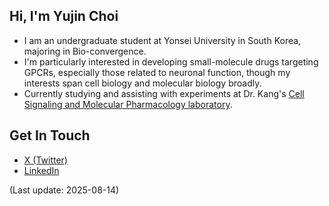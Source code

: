 ## Hi, I'm Yujin Choi

- I am an undergraduate student at Yonsei University in South Korea, majoring in Bio-convergence.
- I'm particularly interested in developing small-molecule drugs targeting GPCRs, especially those related to neuronal function, though my interests span cell biology and molecular biology broadly.
- Currently studying and assisting with experiments at Dr. Kang's [Cell Signaling and Molecular Pharmacology laboratory](https://www.cellsignalingandmolecularpharmacologylab.com/).

## Get In Touch
- [X (Twitter)](https://x.com/yujin_serotonin)
- [LinkedIn](https://www.linkedin.com/in/yujin-c-219969179/)

(Last update: 2025-08-14)
